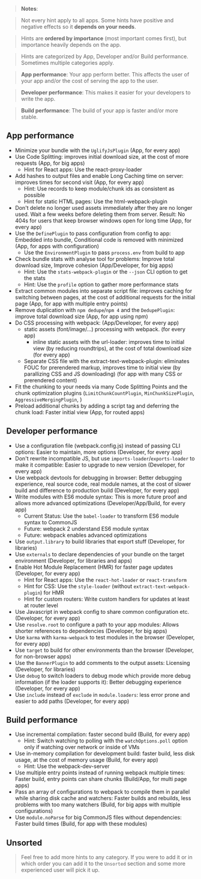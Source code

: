 > **Notes**:

> Not every hint apply to all apps. Some hints have positive and negative effects so it **depends on your needs**.

> Hints are **ordered by importance** (most important comes first), but importance heavily depends on the app.

> Hints are categorized by App, Developer and/or Build performance. Sometimes multiple categories apply.

> **App performance**: Your app perform better. This affects the user of your app and/or the cost of serving the app to the user.

> **Developer performance**: This makes it easier for your developers to write the app.

> **Build performance**: The build of your app is faster and/or more stable.

## App performance

* Minimize your bundle with the `UglifyJsPlugin` (App, for every app)
* Use Code Splitting: improves initial download size, at the cost of more requests (App, for big apps)
  * Hint for React apps: Use the react-proxy-loader
* Add hashes to output files and enable Long Caching time on server: improves times for second visit (App, for every app)
  * Hint: Use records to keep module/chunk ids as consistent as possible
  * Hint for static HTML pages: Use the html-webpack-plugin
* Don't delete no longer used assets immediately after they are no longer used. Wait a few weeks before deleting them from server. Result: No 404s for users that keep browser windows open for long time (App, for every app)
* Use the `DefinePlugin` to pass configuration from config to app: Embedded into bundle, Conditional code is removed with minimized (App, for apps with configuration)
  * Use the `EnvironmentPlugin` to pass `process.env` from build to app
* Check bundle stats with analyse tool for problems: Improve total download size, Improve cohesion (App/Developer, for big apps)
  * Hint: Use the `stats-webpack-plugin` or the `--json` CLI option to get the stats
  * Hint: Use the `profile` option to gather more performance stats
* Extract common modules into separate script file: improves caching for switching between pages, at the cost of additional requests for the initial page (App, for app with multiple entry points)
* Remove duplication with `npm dedupe`/`npm 4` and the `DedupePlugin`: improve total download size (App, for app using npm)
* Do CSS processing with webpack:  (App/Developer, for every app)
  * static assets (font/image/...) processing with webpack. (for every app)
    * inline static assets with the url-loader: improves time to initial view (by reducing roundtrips), at the cost of total download size (for every app)
  * Separate CSS file with the extract-text-webpack-plugin: eliminates FOUC for prerendered markup, improves time to initial view (by parallizing CSS and JS downloading) (for app with many CSS or prerendered content)
* Fit the chunking to your needs via many Code Splitting Points and the chunk optimization plugins (`LimitChunkCountPlugin`, `MinChunkSizePlugin`, `AggressiveMergingPlugin`, )
* Preload additional chunks by adding a script tag and deferring the chunk load: Faster initial view (App, for routed apps)

## Developer performance

* Use a configuration file (webpack.config.js) instead of passing CLI options: Easier to maintain, more options (Developer, for every app)
* Don't rewrite incompatible JS, but use `imports-loader`/`exports-loader` to make it compatible: Easier to upgrade to new version (Developer, for every app)
* Use webpack devtools for debugging in browser: Better debugging experience, real source code, real module names, at the cost of slower build and difference to production build (Developer, for every app)
* Write modules with ES6 module syntax: This is more future proof and allows more advanced optimizations (Developer/App/Build, for every app)
  * Current Status: Use the `babel-loader` to transform ES6 module syntax to CommonJS
  * Future: webpack 2 understand ES6 module syntax
  * Future: webpack enables advanced optimizations
* Use `output.library` to build libraries that export stuff (Developer, for libraries)
* Use `externals` to declare dependencies of your bundle on the target environment (Developer, for libraries and apps)
* Enable Hot Module Replacement (HMR) for faster page updates (Developer, for every app)
  * Hint for React apps: Use the `react-hot-loader` or `react-transform`
  * Hint for CSS: Use the `style-loader` (without `extract-text-webpack-plugin`) for HMR
  * Hint for custom routers: Write custom handlers for updates at least at router level
* Use Javascript in webpack config to share common configuration etc. (Developer, for every app)
* Use `resolve.root` to configure a path to your app modules: Allows shorter references to dependencies (Developer, for big apps)
* Use `karma` with `karma-webpack` to test modules in the browser (Developer, for every app)
* Use `target` to build for other environments than the browser (Developer, for non-browser apps)
* Use the `BannerPlugin` to add comments to the output assets: Licensing (Developer, for libraries)
* Use `debug` to switch loaders to debug mode which provide more debug information (if the loader supports it): Better debugging experience (Developer, for every app)
* Use `include` instead of `exclude` in `module.loaders`: less error prone and easier to add paths (Developer, for every app)

## Build performance

* Use incremental compilation: faster second build (Build, for every app)
  * Hint: Switch watching to polling with the `watchOptions.poll` option only if watching over network or inside of VMs
* Use in-memory compilation for development build: faster build, less disk usage, at the cost of memory usage (Build, for every app)
  * Hint: Use the webpack-dev-server
* Use multiple entry points instead of running webpack multiple times: Faster build, entry points can share chunks (Build/App, for multi page apps)
* Pass an array of configurations to webpack to compile them in parallel while sharing disk cache and watchers: Faster builds and rebuilds, less problems with too many watchers (Build, for big apps with multiple configurations)
* Use `module.noParse` for big CommonJS files without dependencies: Faster build times (Build, for app with these modules)

## Unsorted

> Feel free to add more hints to any category. If you were to add it or in which order you can add it to the `Unsorted` section and some more experienced user will pick it up.